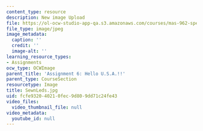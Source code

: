 ```yaml
---
content_type: resource
description: New image Upload
file: https://ol-ocw-studio-app-qa.s3.amazonaws.com/courses/mas-962-special-topics-new-textiles-spring-2010/fcfe932040210fec9d809dd71c24fe43_SewnLeds.jpg
file_type: image/jpeg
image_metadata:
  caption: ''
  credit: ''
  image-alt: ''
learning_resource_types:
- Assignments
ocw_type: OCWImage
parent_title: 'Assignment 6: Hello U.S.A.!!'
parent_type: CourseSection
resourcetype: Image
title: SewnLeds.jpg
uid: fcfe9320-4021-0fec-9d80-9dd71c24fe43
video_files:
  video_thumbnail_file: null
video_metadata:
  youtube_id: null
---
```

